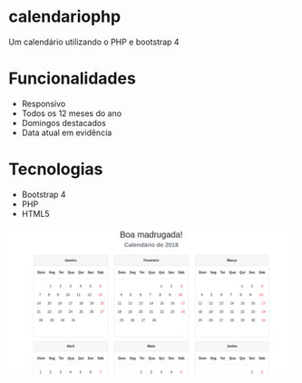 # calendariophp
Um calendário utilizando o PHP e bootstrap 4

# Funcionalidades
- Responsivo
- Todos os 12 meses do ano
- Domingos destacados
- Data atual em evidência

# Tecnologias
- Bootstrap 4
- PHP
- HTML5

![Screenshot](preview.png)

